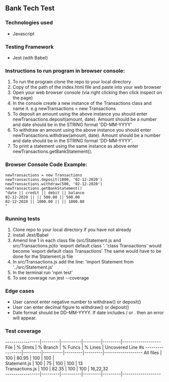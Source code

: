 ## Bank Tech Test

### Technologies used
- Javascript

### Testing Framework
- Jest (with Babel)

### Instructions to run program in browser console:
1. To run the program clone the repo to your local directory
2. Copy of the path of the index.html file and paste into your web browser
3. Open your web browser console (via right clicking then click inspect on the page)
4. In the console create a new instance of the Transactions class and name it.  e.g newTransactions = new Transactions
5. To deposit an amount using the above instance you should enter newTransactions.deposit(amount, date).  Amount should be a number and date should be in the STRING format 'DD-MM-YYYY'
6. To withdraw an amount using the above instance you should enter newTransactions.withdraw(amount, date).  Amount should be a number and date should be in the STRING format 'DD-MM-YYYY'.
7. To print a statement using the same instance as above enter newTransactions.getBankStatement().  

### Browser Console Code Example:
```
newTransactions = new Transactions
newTransactions.deposit(1000, '02-12-2020')
newTransactions.withdraw(500, '02-12-2020')
newTransactions.getBankStatement()
"date || credit || debit || balance
02-12-2020 || || 500.00 || 500.00
02-12-2020 || 1000.00 || || 1000.00
"
```

### Running tests
1. Clone repo to your local directory if you have not already
2. Install Jest/Babel
3. Amend line 1 in each class file (src/Statement.js and src/Transactions.js)to 'export default class <class name>'.  'class Transactions' would become 'export default class Transactions'  The same would have to be done for the Statement.js file
4. In src/Transactions.js add the line: 'import Statement from '../src/Statement.js'
5. In the terminal run 'npm test'
6. To see coverage run jest --coverage

### Edge cases
- User cannot enter negative number to withdraw() or deposit()
- User can enter decimal figure to withdraw() or deposit()
- Date format should be DD-MM-YYYY.  If date includes / or . then an error will appear.  

### Test coverage
-----------------|---------|----------|---------|---------|-------------------
File             | % Stmts | % Branch | % Funcs | % Lines | Uncovered Line #s
-----------------|---------|----------|---------|---------|-------------------
All files        |     100 |    80.95 |     100 |     100 |                   
 Statement.js    |     100 |       75 |     100 |     100 | 13                
 Transactions.js |     100 |    82.35 |     100 |     100 | 16,22,32          
-----------------|---------|----------|---------|---------|-------------------
